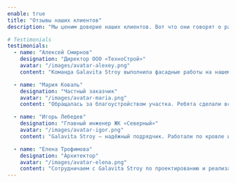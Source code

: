 ```yaml
---
enable: true
title: "Отзывы наших клиентов"
description: "Мы ценим доверие наших клиентов. Вот что они говорят о работе с Galavita Stroy."

# Testimonials
testimonials:
  - name: "Алексей Смирнов"
    designation: "Директор ООО «ТехноСтрой»"
    avatar: "/images/avatar-alexey.png"
    content: "Команда Galavita Stroy выполнила фасадные работы на нашем объекте точно в срок и с отличным качеством. Все этапы были прозрачны, а результат превзошёл ожидания."

  - name: "Мария Коваль"
    designation: "Частный заказчик"
    avatar: "/images/avatar-maria.png"
    content: "Обращалась за благоустройством участка. Ребята сделали всё быстро и красиво: дорожки, газон, освещение. Очень довольна результатом!"

  - name: "Игорь Лебедев"
    designation: "Главный инженер ЖК «Северный»"
    avatar: "/images/avatar-igor.png"
    content: "Galavita Stroy — надёжный подрядчик. Работали по кровле и вентиляции. Все технические решения были грамотно проработаны, монтаж — на высшем уровне."

  - name: "Елена Трофимова"
    designation: "Архитектор"
    avatar: "/images/avatar-elena.png"
    content: "Сотрудничаем с Galavita Stroy по проектированию и реализации. Команда гибкая, профессиональная, умеет работать с нестандартными задачами."
---
```

